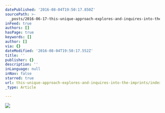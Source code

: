 ```yaml
---
datePublished: '2016-08-04T19:50:17.850Z'
sourcePath: >-
  _posts/2016-06-17-this-unique-approach-explores-and-inquires-into-the-imprints.md
inFeed: true
authors: []
hasPage: true
keywords: []
author: []
via: {}
dateModified: '2016-08-04T19:50:17.552Z'
title: ''
publisher: {}
description: ''
inLanguage: null
inNav: false
starred: true
url: this-unique-approach-explores-and-inquires-into-the-imprints/index.html
_type: Article

---
```

![](https://the-grid-user-content.s3-us-west-2.amazonaws.com/71699d27-8cf5-41e5-9ad4-83cc4bea8f42.jpg)
